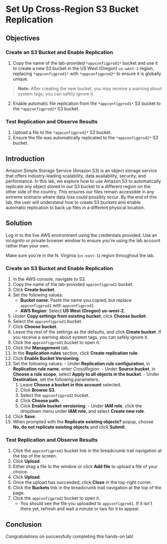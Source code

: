 ﻿
# Set Up Cross-Region S3 Bucket Replication

## Objectives
### Create an S3 Bucket and Enable Replication

1.  Copy the name of the lab-provided  `*appconfigprod1*`  bucket and use it to create a new S3 bucket in the US West (Oregon)  `us-west-2`  region, replacing  `*appconfigprod1*`  with  `*appconfigprod2*`  to ensure it is globally unique.

> **Note:**  After creating the new bucket, you may receive a warning about system tags; you can safely ignore it.

2.  Enable automatic file replication from the  `*appconfigprod1*`  S3 bucket to the  `*appconfigprod2*`  S3 bucket.

### Test Replication and Observe Results

1.  Upload a file to the  `*appconfigprod1*`  S3 bucket.
2.  Ensure the file was automatically replicated to the  `*appconfigprod2*`  S3 bucket.


## Introduction

Amazon Simple Storage Service (Amazon S3) is an object storage service that offers industry-leading scalability, data availability, security, and performance. In this lab, we explore how to use Amazon S3 to automatically replicate any object stored in our S3 bucket to a different region on the other side of the country. This ensures our files remain accessible in any extreme scenario where data loss could possibly occur. By the end of this lab, the user will understand how to create S3 buckets and enable automatic replication to back up files in a different physical location.


## Solution

Log in to the live AWS environment using the credentials provided. Use an incognito or private browser window to ensure you're using the lab account rather than your own.

Make sure you're in the N. Virginia (`us-east-1`) region throughout the lab.

### Create an S3 Bucket and Enable Replication

1.  In the AWS console, navigate to S3.
2.  Copy the name of the lab-provided  `appconfigprod1`  bucket.
3.  Click  **Create bucket**.
4.  Set the following values:
    -   **Bucket name**: Paste the name you copied, but replace  `appconfigprod1`  with  `appconfigprod2`.
    -   **AWS Region**: Select  **US West (Oregon) us-west-2**.
5.  Under  **Copy settings from existing bucket**, click  **Choose bucket**.
6.  Select the  `appconfigprod1`  bucket.
7.  Click  **Choose bucket**.
8.  Leave the rest of the settings as the defaults, and click  **Create bucket**. If you receive a warning about system tags, you can safely ignore it.
9.  Click the  `appconfigprod1`  bucket to open it.
10.  Click the  **Management**  tab.
11.  In the  **Replication rules**  section, click  **Create replication rule**.
12.  Click  **Enable Bucket Versioning**.
13.  Set the following values:
    -   Under  **Replication rule configuration**, in  **Replication rule name**, enter  _CrossRegion_.
    -   Under  **Source bucket**, in  **Choose a rule scope**, select  **Apply to all objects in the bucket**.
    -   Under  **Destination**, set the following parameters:
        1.  Leave  **Choose a bucket in this account**  selected.
        2.  Click  **Browse S3**.
        3.  Select the  `appconfigprod2`  bucket.
        4.  Click  **Choose path**.
        5.  Click  **Enable bucket versioning**.
    -   Under  **IAM role**, click the dropdown menu under  **IAM role**, and select  **Create new role**.
14.  Click  **Save**.
15.  When prompted with the  **Replicate existing objects?**  popup, choose  **No, do not replicate existing objects**  and click  **Submit**.

### Test Replication and Observe Results

1.  Click the  `appconfigprod1`  bucket link in the breadcrumb trail navigation at the top of the screen.
2.  Click  **Upload**.
3.  Either drag a file to the window or click  **Add file**  to upload a file of your choice.
4.  Click  **Upload**.
5.  Once the upload has succeeded, click  **Close**  in the top-right corner.
6.  Click the  **Buckets**  link in the breadcrumb trail navigation at the top of the page.
7.  Click the  `appconfigprod2`  bucket to open it.
    -   You should see the file you uploaded to  `appconfigprod1`. If it isn't there yet, refresh and wait a minute or two for it to appear.

## Conclusion

Congratulations on successfully completing this hands-on lab!
